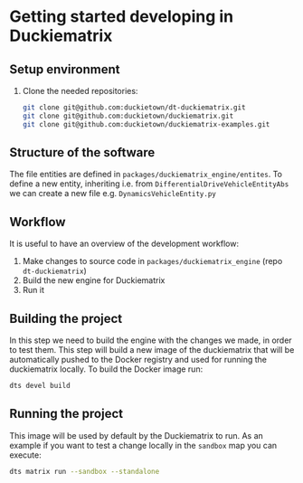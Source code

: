 # Getting started developing in Duckiematrix

## Setup environment

1. Clone the needed repositories:

    ```bash
    git clone git@github.com:duckietown/dt-duckiematrix.git
    git clone git@github.com:duckietown/duckiematrix.git
    git clone git@github.com:duckietown/duckiematrix-examples.git
    ```

## Structure of the software

The file entities are defined in `packages/duckiematrix_engine/entites`. To define a new entity, inheriting i.e. from `DifferentialDriveVehicleEntityAbs` we can create a new file e.g. `DynamicsVehicleEntity.py`

## Workflow

It is useful to have an overview of the development workflow:

1. Make changes to source code in `packages/duckiematrix_engine` (repo `dt-duckiematrix`)
2. Build the new engine for Duckiematrix
3. Run it

## Building the project

In this step we need to build the engine with the changes we made, in order to test them.
This step will build a new image of the duckiematrix that will be automatically pushed to
the Docker registry and used for running the duckiematrix locally.
To build the Docker image run:

```bash
dts devel build
```

## Running the project

This image will be used by default by the Duckiematrix to run. As an example if you want to
test a change locally in the `sandbox` map you can execute:

```bash
dts matrix run --sandbox --standalone
```

